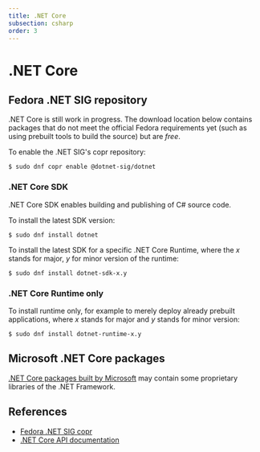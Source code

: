 ```yaml
---
title: .NET Core
subsection: csharp
order: 3
---
```


# .NET Core

## Fedora .NET SIG repository

.NET Core is still work in progress. The download location below contains packages that do not meet the official Fedora requirements yet (such as using prebuilt tools to build the source) but are _free_.

To enable the .NET SIG's copr repository:
```
$ sudo dnf copr enable @dotnet-sig/dotnet
```

### .NET Core SDK

.NET Core SDK enables building and publishing of C# source code.

To install the latest SDK version:

```
$ sudo dnf install dotnet
```

To install the latest SDK for a specific .NET Core Runtime, where the _x_ stands for major, _y_ for minor version of the runtime:
```
$ sudo dnf install dotnet-sdk-x.y
```

### .NET Core Runtime only

To install runtime only, for example to merely deploy already prebuilt applications, where _x_ stands for major and _y_ stands for minor version:
```
$ sudo dnf install dotnet-runtime-x.y
```

## Microsoft .NET Core packages

[.NET Core packages built by Microsoft](https://www.microsoft.com/net/download/linux) may contain some proprietary libraries of the .NET Framework.


## References

* [Fedora .NET SIG copr](https://copr.fedorainfracloud.org/coprs/g/dotnet-sig/dotnet)
* [.NET Core API documentation](https://docs.microsoft.com/en-us/dotnet/api/index?view=netcore-2.0)

